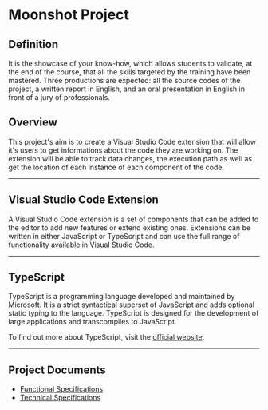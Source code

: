 # Moonshot Project

## Definition

It is the showcase of your know-how, which allows students to validate, at the end of the course, that all the skills targeted by the training have been mastered. Three productions are expected: all the source codes of the project, a written report in English, and an oral presentation in English in front of a jury of professionals.

## Overview

This project's aim is to create a Visual Studio Code extension that will allow it's users to get informations about the code they are working on.
The extension will be able to track data changes, the execution path as well as get the location of each instance of each component of the code.

---

## Visual Studio Code Extension

A Visual Studio Code extension is a set of components that can be added to the editor to add new features or extend existing ones. Extensions can be written in either JavaScript or TypeScript and can use the full range of functionality available in Visual Studio Code.

---

## TypeScript

TypeScript is a programming language developed and maintained by Microsoft. It is a strict syntactical superset of JavaScript and adds optional static typing to the language. TypeScript is designed for the development of large applications and transcompiles to JavaScript.

To find out more about TypeScript, visit the [official website](https://www.typescriptlang.org/).

---

## Project Documents

- [Functional Specifications](/documents/functional/functional_specifications.md)
- [Technical Specifications](/documents/technical/technical_specifications.md)
